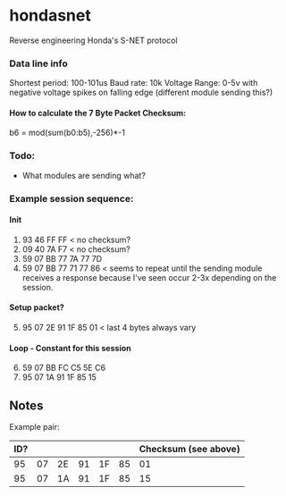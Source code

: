 # hondasnet
Reverse engineering Honda's S-NET protocol

### Data line info
Shortest period: 100-101us
Baud rate: 10k
Voltage Range: 0-5v with negative voltage spikes on falling edge (different module sending this?)

#### How to calculate the 7 Byte Packet Checksum:
b6 = mod(sum(b0:b5),-256)*-1

### Todo:
- What modules are sending what?


### Example session sequence:

#### Init
1.  93 46 FF FF < no checksum?
2.  09 40 7A F7 < no checksum?
3.  59 07 BB 77 7A 77 7D
4.  59 07 BB 77 71 77 86 < seems to repeat until the sending module receives a response because I've seen occur 2-3x depending on the session.

#### Setup packet?
5. 95 07 2E 91 1F 85 01 < last 4 bytes always vary

#### Loop - Constant for this session
6. 59 07 BB FC C5 5E C6
7. 95 07 1A 91 1F 85 15

## Notes
Example pair:

| ID? |  |  |  |  |  |Checksum (see above)|  
| -- | -- | -- | -- | -- | -- | -- |
| 95 | 07 | 2E | 91 | 1F | 85 | 01 |
| 95 |07 |1A |91 |1F |85 |15|
<!--stackedit_data:
eyJoaXN0b3J5IjpbNDU4NTMzOTc0XX0=
-->